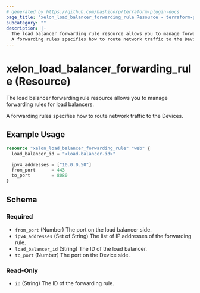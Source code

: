 ```yaml
---
# generated by https://github.com/hashicorp/terraform-plugin-docs
page_title: "xelon_load_balancer_forwarding_rule Resource - terraform-provider-xelon"
subcategory: ""
description: |-
  The load balancer forwarding rule resource allows you to manage forwarding rules for load balancers.
  A forwarding rules specifies how to route network traffic to the Devices.
---
```


# xelon_load_balancer_forwarding_rule (Resource)

The load balancer forwarding rule resource allows you to manage forwarding rules for load balancers.

A forwarding rules specifies how to route network traffic to the Devices.

## Example Usage

```terraform
resource "xelon_load_balancer_forwarding_rule" "web" {
  load_balancer_id = "<load-balancer-id>"

  ipv4_addresses = ["10.0.0.50"]
  from_port      = 443
  to_port        = 8080
}
```

<!-- schema generated by tfplugindocs -->
## Schema

### Required

- `from_port` (Number) The port on the load balancer side.
- `ipv4_addresses` (Set of String) The list of IP addresses of the forwarding rule.
- `load_balancer_id` (String) The ID of the load balancer.
- `to_port` (Number) The port on the Device side.

### Read-Only

- `id` (String) The ID of the forwarding rule.
